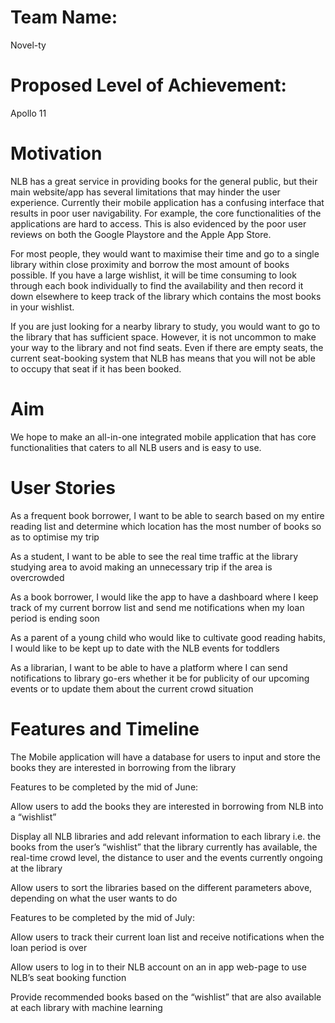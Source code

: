 # Team Name:

Novel-ty

# Proposed Level of Achievement:

Apollo 11

# Motivation

NLB has a great service in providing books for the general public, but their main website/app has several limitations that may hinder the user experience. Currently their mobile application has a confusing interface that results in poor user navigability. For example, the core functionalities of the applications are hard to access. This is also evidenced by the poor user reviews on both the Google Playstore and the Apple App Store.

For most people, they would want to maximise their time and go to a single library within close proximity and borrow the most amount of books possible. If you have a large wishlist, it will be time consuming to look through each book individually to find the availability and then record it down elsewhere to keep track of the library which contains the most books in your wishlist.

If you are just looking for a nearby library to study, you would want to go to the library that has sufficient space. However, it is not uncommon to make your way to the library and not find seats. Even if there are empty seats, the current seat-booking system that NLB has means that you will not be able to occupy that seat if it has been booked.

# Aim

We hope to make an all-in-one integrated mobile application that has core functionalities that caters to all NLB users and is easy to use.

# User Stories

As a frequent book borrower, I want to be able to search based on my entire reading list and determine which location has the most number of books so as to optimise my trip

As a student, I want to be able to see the real time traffic at the library studying area to avoid making an unnecessary trip if the area is overcrowded

As a book borrower, I would like the app to have a dashboard where I keep track of my current borrow list and send me notifications when my loan period is ending soon

As a parent of a young child who would like to cultivate good reading habits, I would like to be kept up to date with the NLB events for toddlers

As a librarian, I want to be able to have a platform where I can send notifications to library go-ers whether it be for publicity of our upcoming events or to update them about the current crowd situation

# Features and Timeline

The Mobile application will have a database for users to input and store the books they are interested in borrowing from the library

Features to be completed by the mid of June:

Allow users to add the books they are interested in borrowing from NLB into a “wishlist”

Display all NLB libraries and add relevant information to each library i.e. the books from the user’s “wishlist” that the library currently has available, the real-time crowd level, the distance to user and the events currently ongoing at the library

Allow users to sort the libraries based on the different parameters above, depending on what the user wants to do

Features to be completed by the mid of July:

Allow users to track their current loan list and receive notifications when the loan period is over

Allow users to log in to their NLB account on an in app web-page to use NLB’s seat booking function

Provide recommended books based on the “wishlist” that are also available at each library with machine learning
